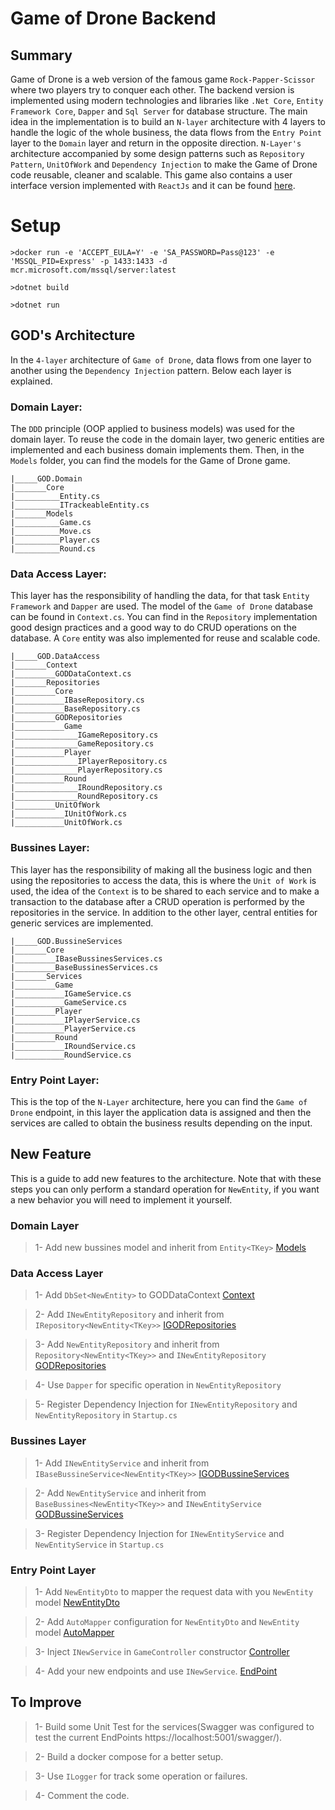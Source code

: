 # Game of Drone Backend

## Summary
Game of Drone is a web version of the famous game `Rock-Papper-Scissor` where two players try to conquer each other. The backend version is implemented using modern technologies and libraries like `.Net Core`, `Entity Framework Core`, `Dapper` and `Sql Server` for database structure. The main idea in the implementation is to build an `N-layer` architecture with 4 layers to handle the logic of the whole business, the data flows from the `Entry Point` layer to the `Domain` layer and return in the opposite direction. `N-Layer's` architecture accompanied by some design patterns such as `Repository Pattern`, `UnitOfWork` and `Dependency Injection` to make the Game of Drone code reusable, cleaner and scalable. This game also contains a user interface version implemented with `ReactJs` and it can be found [here](https://github.com/abelpenton/GOD-frontend.git).


# Setup
```console
>docker run -e 'ACCEPT_EULA=Y' -e 'SA_PASSWORD=Pass@123' -e 'MSSQL_PID=Express' -p 1433:1433 -d mcr.microsoft.com/mssql/server:latest

>dotnet build

>dotnet run

```

## GOD's Architecture
In the `4-layer` architecture of `Game of Drone`, data flows from one layer to another using the `Dependency Injection` pattern. Below each layer is explained.

### Domain Layer:
The `DDD` principle (OOP applied to business models) was used for the domain layer. To reuse the code in the domain layer, two generic entities are implemented and each business domain implements them. Then, in the `Models` folder, you can find the models for the Game of Drone game.


```
|_____GOD.Domain
|_______Core
|__________Entity.cs
|__________ITrackeableEntity.cs
|_______Models
|__________Game.cs
|__________Move.cs
|__________Player.cs
|__________Round.cs
```

### Data Access Layer:
This layer has the responsibility of handling the data, for that task `Entity Framework` and `Dapper` are used. The model of the `Game of Drone` database can be found in `Context.cs`. You can find in the `Repository` implementation good design practices and a good way to do CRUD operations on the database. A `Core` entity was also implemented for reuse and scalable code.

```
|_____GOD.DataAccess
|_______Context
|_________GODDataContext.cs
|_______Repositories
|_________Core
|___________IBaseRepository.cs
|___________BaseRepository.cs
|_________GODRepositories
|___________Game
|______________IGameRepository.cs
|______________GameRepository.cs
|___________Player
|______________IPlayerRepository.cs
|______________PlayerRepository.cs
|___________Round
|______________IRoundRepository.cs
|______________RoundRepository.cs
|_________UnitOfWork
|___________IUnitOfWork.cs
|___________UnitOfWork.cs
```

### Bussines Layer:
This layer has the responsibility of making all the business logic and then using the repositories to access the data, this is where the `Unit of Work` is used, the idea of the `Context` is to be shared to each service and to make a transaction to the database after a CRUD operation is performed by the repositories in the service. In addition to the other layer, central entities for generic services are implemented.

```
|_____GOD.BussineServices
|_______Core
|_________IBaseBussinesServices.cs
|_________BaseBussinesServices.cs
|_______Services
|_________Game
|___________IGameService.cs
|___________GameService.cs
|_________Player
|___________IPlayerService.cs
|___________PlayerService.cs
|_________Round
|___________IRoundService.cs
|___________RoundService.cs
```

### Entry Point Layer:
This is the top of the `N-Layer` architecture, here you can find the `Game of Drone` endpoint, in this layer the application data is assigned and then the services are called to obtain the business results depending on the input.


## New Feature
This is a guide to add new features to the architecture. Note that with these steps you can only perform a standard operation for `NewEntity`, if you want a new behavior you will need to implement it yourself.


### Domain Layer

>1- Add new bussines model and inherit from `Entity<TKey>` [Models](`/src/GOD.Domain/Models/`)

### Data Access Layer

>1- Add `DbSet<NewEntity>` to GODDataContext [Context](`/src/GOD.DataAccess/Context/`)

>2- Add `INewEntityRepository` and inherit from `IRepository<NewEntity<TKey>>` [IGODRepositories](`/src/GOD.DataAccess/Repositories/GODRepositories/`)

>3- Add `NewEntityRepository` and inherit from `Repository<NewEntity<TKey>>` and `INewEntityRepository` [GODRepositories](`/src/GOD.DataAccess/Repositories/GODRepositories/`)

>4- Use `Dapper` for specific operation in `NewEntityRepository`

>5- Register Dependency Injection for `INewEntityRepository` and `NewEntityRepository` in `Startup.cs`

### Bussines Layer

>1- Add `INewEntityService` and inherit from `IBaseBussineService<NewEntity<TKey>>` [IGODBussineServices](`/src/GOD.BussineServices/Services/`)

>2- Add `NewEntityService` and inherit from `BaseBussines<NewEntity<TKey>>` and `INewEntityService` [GODBussineServices](`/src/GOD.BussineServices/Services/`)

>3- Register Dependency Injection for `INewEntityService` and `NewEntityService` in `Startup.cs`

### Entry Point Layer

>1- Add `NewEntityDto` to mapper the request data with you `NewEntity` model [NewEntityDto](`./Models/`)

>2- Add `AutoMapper` configuration for `NewEntityDto` and `NewEntity` model [AutoMapper](`./Models/MapperConfig.cs`)

>3- Inject `INewService` in `GameController` constructor [Controller](`./Controllers/GameController.cs`)

>4- Add your new endpoints and use `INewService`. [EndPoint](`./Controllers/GameController.cs`)


## To Improve
>1- Build some Unit Test for the services(Swagger was configured to test the current EndPoints https://localhost:5001/swagger/).

>2- Build a docker compose for a better setup.

>3- Use `ILogger` for track some operation or failures.

>4- Comment the code.